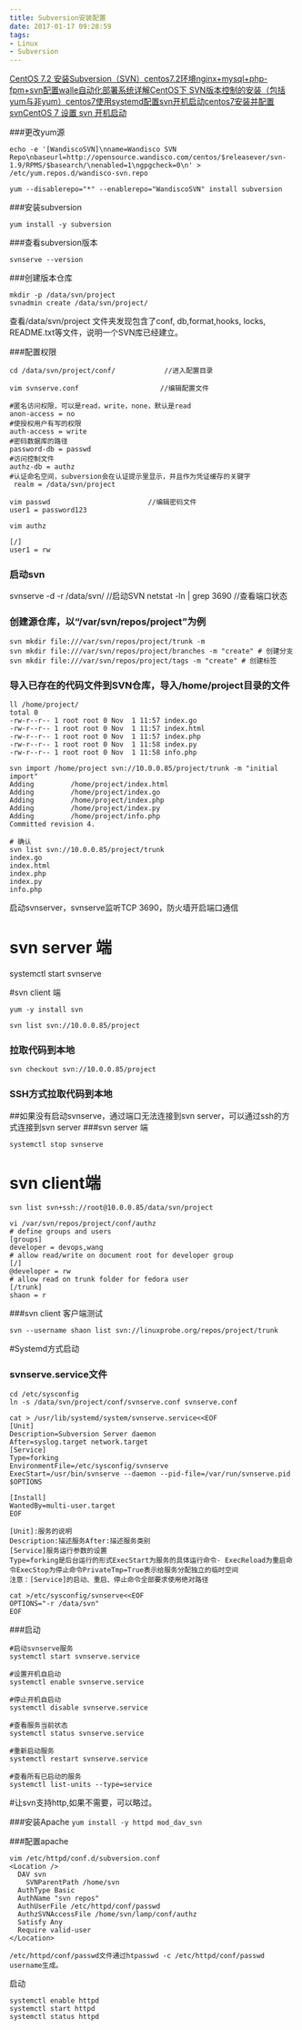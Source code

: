 ```yaml
---
title: Subversion安装配置
date: 2017-01-17 09:28:59
tags:
- Linux
- Subversion
---
```

[CentOS 7.2 安装Subversion（SVN）](http://blog.csdn.net/wh211212/article/details/53128805)[centos7.2环境nginx+mysql+php-fpm+svn配置walle自动化部署系统详解](http://blog.csdn.net/reblue520/article/details/52840148)[CentOS下 SVN版本控制的安装（包括yum与非yum）](http://www.linuxsir.org/linuxfxbsuse/12252.html)[centos7使用systemd配置svn开机启动](https://www.centos.bz/2017/08/centos-systemd-svn-auto-boot/)[centos7安装并配置svn](http://www.jianshu.com/p/5f40acfdf8e3)[CentOS 7 设置 svn 开机启动](http://blog.csdn.net/realghost/article/details/52396648)

###更改yum源
```
echo -e '[WandiscoSVN]\nname=Wandisco SVN Repo\nbaseurl=http://opensource.wandisco.com/centos/$releasever/svn-1.9/RPMS/$basearch/\nenabled=1\ngpgcheck=0\n' > /etc/yum.repos.d/wandisco-svn.repo  

yum --disablerepo="*" --enablerepo="WandiscoSVN" install subversion
```

###安装subversion
```
yum install -y subversion
```
###查看subversion版本
```
svnserve --version
```

###创建版本仓库
```
mkdir -p /data/svn/project                                
svnadmin create /data/svn/project/
```
查看/data/svn/project 文件夹发现包含了conf, db,format,hooks, locks, README.txt等文件，说明一个SVN库已经建立。

###配置权限
```
cd /data/svn/project/conf/            //进入配置目录
```
```
vim svnserve.conf                    //编辑配置文件

#匿名访问权限，可以是read，write，none，默认是read
anon-access = no
#使授权用户有写的权限
auth-access = write
#密码数据库的路径
password-db = passwd
#访问控制文件
authz-db = authz
#认证命名空间，subversion会在认证提示里显示，并且作为凭证缓存的关键字
 realm = /data/svn/project
```
```
vim passwd                        //编辑密码文件
user1 = password123
```
```
vim authz

[/]
user1 = rw 
```

### 启动svn
svnserve -d -r /data/svn/              //启动SVN
netstat -ln | grep 3690               //查看端口状态

### 创建源仓库，以“/var/svn/repos/project”为例
```
svn mkdir file:///var/svn/repos/project/trunk -m 
svn mkdir file:///var/svn/repos/project/branches -m "create" # 创建分支
svn mkdir file:///var/svn/repos/project/tags -m "create" # 创建标签 
```

### 导入已存在的代码文件到SVN仓库，导入/home/project目录的文件
```
ll /home/project/
total 0
-rw-r--r-- 1 root root 0 Nov  1 11:57 index.go
-rw-r--r-- 1 root root 0 Nov  1 11:57 index.html
-rw-r--r-- 1 root root 0 Nov  1 11:57 index.php
-rw-r--r-- 1 root root 0 Nov  1 11:58 index.py
-rw-r--r-- 1 root root 0 Nov  1 11:58 info.php

svn import /home/project svn://10.0.0.85/project/trunk -m "initial import"
Adding         /home/project/index.html
Adding         /home/project/index.go
Adding         /home/project/index.php
Adding         /home/project/index.py
Adding         /home/project/info.php
Committed revision 4.

# 确认
svn list svn://10.0.0.85/project/trunk
index.go
index.html
index.php
index.py
info.php
```

启动svnserver，svnserve监听TCP 3690，防火墙开启端口通信
# svn server 端
systemctl start svnserve

#svn client 端
```
yum -y install svn

svn list svn://10.0.0.85/project
```

### 拉取代码到本地
```
svn checkout svn://10.0.0.85/project
```

### SSH方式拉取代码到本地
##如果没有启动svnserve，通过端口无法连接到svn server，可以通过ssh的方式连接到svn server
###svn server 端
```
systemctl stop svnserve
```

# svn client端
```
svn list svn+ssh://root@10.0.0.85/data/svn/project
```

```
vi /var/svn/repos/project/conf/authz
# define groups and users
[groups]
developer = devops,wang
# allow read/write on document root for developer group
[/]
@developer = rw
# allow read on trunk folder for fedora user
[/trunk]
shaon = r 
```

###svn client 客户端测试
```
svn --username shaon list svn://linuxprobe.org/repos/project/trunk
```

#Systemd方式启动

### svnserve.service文件
```
cd /etc/sysconfig
ln -s /data/svn/project/conf/svnserve.conf svnserve.conf
```
```
cat > /usr/lib/systemd/system/svnserve.service<<EOF
[Unit] 
Description=Subversion Server daemon 
After=syslog.target network.target 
[Service] 
Type=forking 
EnvironmentFile=/etc/sysconfig/svnserve
ExecStart=/usr/bin/svnserve --daemon --pid-file=/var/run/svnserve.pid $OPTIONS 

[Install] 
WantedBy=multi-user.target
EOF
```
```
[Unit]:服务的说明
Description:描述服务After:描述服务类别
[Service]服务运行参数的设置
Type=forking是后台运行的形式ExecStart为服务的具体运行命令- ExecReload为重启命令ExecStop为停止命令PrivateTmp=True表示给服务分配独立的临时空间
注意：[Service]的启动、重启、停止命令全部要求使用绝对路径
```

```
cat >/etc/sysconfig/svnserve<<EOF
OPTIONS="-r /data/svn"
EOF
```

###启动
```
#启动svnserve服务
systemctl start svnserve.service

#设置开机自启动
systemctl enable svnserve.service

#停止开机自启动
systemctl disable svnserve.service

#查看服务当前状态
systemctl status svnserve.service

#重新启动服务
systemctl restart svnserve.service

#查看所有已启动的服务
systemctl list-units --type=service
```

#让svn支持http,如果不需要，可以略过。

###安装Apache
`yum install -y httpd mod_dav_svn`

###配置apache

```
vim /etc/httpd/conf.d/subversion.conf
<Location />
  DAV svn
 	SVNParentPath /home/svn
  AuthType Basic
  AuthName "svn repos"
  AuthUserFile /etc/httpd/conf/passwd
  AuthzSVNAccessFile /home/svn/lamp/conf/authz
  Satisfy Any
  Require valid-user
</Location>
```
```
/etc/httpd/conf/passwd文件通过htpasswd -c /etc/httpd/conf/passwd username生成。
```

启动

```
systemctl enable httpd
systemctl start httpd
systemctl status httpd
```